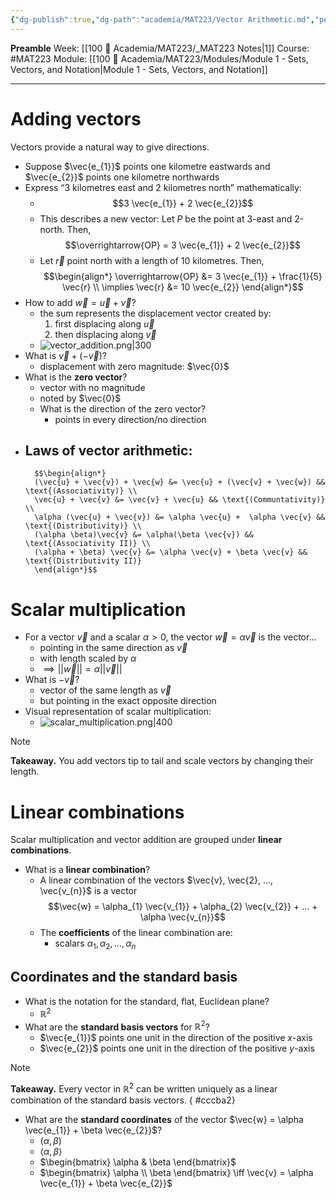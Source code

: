 ```yaml
---
{"dg-publish":true,"dg-path":"academia/MAT223/Vector Arithmetic.md","permalink":"/academia/mat-223/vector-arithmetic/","created":"2024-01-10T14:02:50.338-05:00","updated":"2024-01-15T16:21:09.155-05:00"}
---
```


**Preamble**
Week: [[100 📒 Academia/MAT223/_MAT223 Notes\|1]]
Course: #MAT223
Module: [[100 📒 Academia/MAT223/Modules/Module 1 - Sets, Vectors, and Notation\|Module 1 - Sets, Vectors, and Notation]]

---
# Adding vectors
Vectors provide a natural way to give directions.
- Suppose $\vec{e_{1}}$ points one kilometre eastwards and $\vec{e_{2}}$ points one kilometre northwards
- Express “3 kilometres east and 2 kilometres north” mathematically:
	- $$3 \vec{e_{1}} + 2 \vec{e_{2}}$$
	- This describes a new vector: Let $P$ be the point at 3-east and 2-north. Then, $$\overrightarrow{OP} = 3 \vec{e_{1}} + 2 \vec{e_{2}}$$
	- Let $\vec{r}$ point north with a length of 10 kilometres. Then, 
	  $$\begin{align*} \overrightarrow{OP} &= 3 \vec{e_{1}} + \frac{1}{5} \vec{r} \\
	  \implies \vec{r} &= 10 \vec{e_{2}}
	  \end{align*}$$
- How to add $\vec{w} = \vec{u} + \vec{v}$?
	- the sum represents the displacement vector created by:
		1. first displacing along $\vec{u}$
		2. then displacing along $\vec{v}$
	- ![vector_addition.png|300](/img/user/Files/MAT223/vector_addition.png)
- What is $\vec{v} + (-\vec{v})$?
	- displacement with zero magnitude: $\vec{0}$
- What is the **zero vector**?
	- vector with no magnitude
	- noted by $\vec{0}$
	- What is the direction of the zero vector?
		- points in every direction/no direction
- Laws of vector arithmetic:
	- 
		$$\begin{align*}
		(\vec{u} + \vec{v}) + \vec{w} &= \vec{u} + (\vec{v} + \vec{w}) && \text{(Associativity)} \\
		\vec{u} + \vec{v} &= \vec{v} + \vec{u} && \text{(Communtativity)} \\
		\alpha (\vec{u} + \vec{v}) &= \alpha \vec{u} +  \alpha \vec{v} && \text{(Distributivity)} \\
		(\alpha \beta)\vec{v} &= \alpha(\beta \vec{v}) && \text{(Associativity II)} \\
		(\alpha + \beta) \vec{v} &= \alpha \vec{v} + \beta \vec{v} && \text{(Distributivity II)}
		\end{align*}$$

# Scalar multiplication
- For a vector $\vec{v}$ and a scalar $\alpha > 0$, the vector $\vec{w} = \alpha \vec{v}$ is the vector…
	- pointing in the same direction as $\vec{v}$ 
	- with length scaled by $\alpha$
	- $\implies || \vec{w} || = \alpha || \vec{v} ||$
- What is $-\vec{v}$?
	- vector of the same length as $\vec{v}$
	- but pointing in the exact opposite direction
- Visual representation of scalar multiplication:
	- ![scalar_multiplication.png|400](/img/user/Files/MAT223/scalar_multiplication.png)

> [!note]
> **Takeaway.** You add vectors tip to tail and scale vectors by changing their length.
# Linear combinations
Scalar multiplication and vector addition are grouped under **linear combinations**.
- What is a **linear combination**?
	- A linear combination of the vectors $\vec{v}, \vec{2}, ..., \vec{v_{n}}$ is a vector
		$$\vec{w} = \alpha_{1} \vec{v_{1}} + \alpha_{2} \vec{v_{2}} + ... + \alpha \vec{v_{n}}$$
	- The **coefficients** of the linear combination are:
		- scalars $\alpha_{1}, \alpha_{2}, ..., \alpha_{n}$

## Coordinates and the standard basis
- What is the notation for the standard, flat, Euclidean plane?
	- $\mathbb{R}^{2}$
- What are the **standard basis vectors** for $\mathbb{R}^{2}$?
	- $\vec{e_{1}}$ points one unit in the direction of the positive $x$-axis
	- $\vec{e_{2}}$ points one unit in the direction of the positive $y$-axis

> [!note]
> **Takeaway.** Every vector in $\mathbb{R}^{2}$ can be written uniquely as a linear combination of the standard basis vectors.
{ #cccba2}


- What are the **standard coordinates** of the vector $\vec{w} = \alpha \vec{e_{1}} + \beta \vec{e_{2}}$?
	- $(\alpha, \beta)$
	- $\langle \alpha, \beta \rangle$
	- $\begin{bmatrix} \alpha & \beta \end{bmatrix}$
	- $\begin{bmatrix} \alpha \\ \beta \end{bmatrix} \iff \vec{v} = \alpha \vec{e_{1}} + \beta \vec{e_{2}}$

